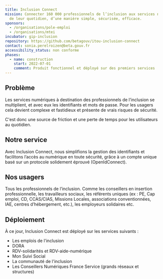 ```yaml
---
title: Inclusion Connect
mission: Connecter 160 000 professionnels de l’inclusion aux services numériques
  de leur quotidien, d’une manière simple, sécurisée, efficace.
sponsors:
  - /organisations/pole-emploi
  - /organisations/mtei
incubator: gip-inclusion
repository: https://github.com/betagouv/itou-inclusion-connect
contact: sonia.perelroizen@beta.gouv.fr
accessibility_status: non conforme
phases:
  - name: construction
    start: 2022-07-01
    comment: Produit fonctionnel et déployé sur des premiers services
---
```

## Problème

Les services numériques à destination des professionnels de l’inclusion se multiplient, et avec eux les identifiants et mots de passe. Pour les usagers cela devient complexe et fastidieux et présente de vrais risques de sécurité.

C'est donc une source de friction et une perte de temps pour les utilisateurs au quotidien.

## Notre service

Avec Inclusion Connect, nous simplifions la gestion des identifiants et facilitons l’accès au numérique en toute sécurité, grâce à un compte unique basé sur un protocole solidement éprouvé (OpenIdConnect).

## Nos usagers

Tous les professionnels de l’inclusion. Comme les conseillers en insertion professionnelle, les travailleurs sociaux, les référents uniques (ex : PE, Cap emploi, CD, CCAS/CIAS, Missions Locales, associations conventionnées, IAE, centres d’hébergement, etc.), les employeurs solidaires etc.

## Déploiement

À ce jour, Inclusion Connect est déployé sur les services suivants :

* Les emplois de l'inclusion
* DORA
* RDV-solidarités et RDV-aide-numérique
* M﻿on Suivi Social
* L﻿a communauté de l'inclusion
* L﻿es Conseillers Numériques France Service (grands réseaux et structures)
